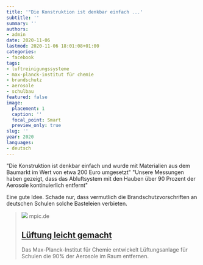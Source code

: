 ```yaml
---
title: '"Die Konstruktion ist denkbar einfach ...'
subtitle: ''
summary: ''
authors:
- admin
date: 2020-11-06
lastmod: 2020-11-06 18:01:08+01:00
categories:
- facebook
tags:
- luftreinigungssysteme
- max-planck-institut für chemie
- brandschutz
- aerosole
- schulbau
featured: false
image:
  placement: 1
  caption: ''
  focal_point: Smart
  preview_only: true
slug: ''
year: 2020
languages:
- deutsch
---
```


"Die Konstruktion ist denkbar einfach und wurde mit Materialien aus dem Baumarkt im Wert von etwa 200 Euro umgesetzt"
"Unsere Messungen haben gezeigt, dass das Abluftsystem mit den Hauben über 90 Prozent der Aerosole kontinuierlich entfernt"

Eine gute Idee. Schade nur, dass vermutlich die Brandschutzvorschriften an deutschen Schulen solche Basteleien verbieten.
> [![](https://www.mpic.de/4770913/teaser-1604062896.png?t=eyJ3aWR0aCI6MTIwMCwiaGVpZ2h0IjpudWxsLCJmaXQiOm51bGwsIm9ial9pZCI6NDc3MDkxM30%3D--4f33c2c67c7df7488fa0a67e32afc5b531329ceb)](https://www.mpic.de/4770837/eine-lueftungsanlage-fuer-schulen-zum-selberbauen)
> mpic.de
> ## [Lüftung leicht gemacht](https://www.mpic.de/4770837/eine-lueftungsanlage-fuer-schulen-zum-selberbauen)
>
>Das Max-Planck-Institut für Chemie entwickelt Lüftungsanlage für Schulen die 90% der Aerosole im Raum entfernen.